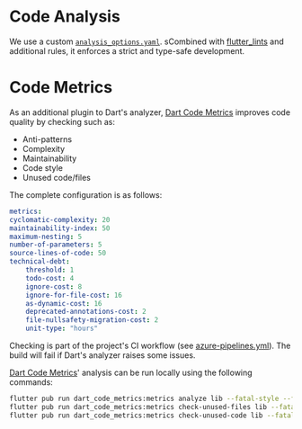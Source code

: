 # Code Analysis

We use a custom [`analysis_options.yaml`](../starterkit_app/analysis_options.yaml). sCombined with [flutter_lints](https://pub.dev/packages/flutter_lints) and additional rules, it enforces a strict and type-safe development.

# Code Metrics

As an additional plugin to Dart's analyzer, [Dart Code Metrics](https://dartcodemetrics.dev) improves code quality by checking such as:

- Anti-patterns
- Complexity
- Maintainability
- Code style
- Unused code/files

The complete configuration is as follows:

```yml
metrics:
cyclomatic-complexity: 20
maintainability-index: 50
maximum-nesting: 5
number-of-parameters: 5
source-lines-of-code: 50
technical-debt:
    threshold: 1
    todo-cost: 4
    ignore-cost: 8
    ignore-for-file-cost: 16
    as-dynamic-cost: 16
    deprecated-annotations-cost: 2
    file-nullsafety-migration-cost: 2
    unit-type: "hours"
```

Checking is part of the project's CI workflow (see [azure-pipelines.yml](../ci/azure-pipelines-ci-code-validation.yml)). The build will fail if Dart's analyzer raises some issues.

[Dart Code Metrics](https://dartcodemetrics.dev)' analysis can be run locally using the following commands:

```sh
flutter pub run dart_code_metrics:metrics analyze lib --fatal-style --fatal-warnings --fatal-performance
flutter pub run dart_code_metrics:metrics check-unused-files lib --fatal-unused
flutter pub run dart_code_metrics:metrics check-unused-code lib --fatal-unused
```